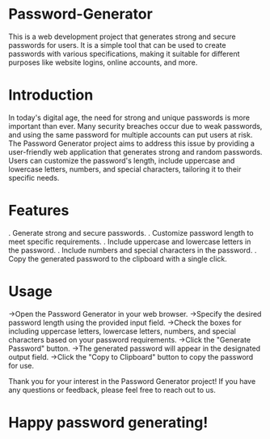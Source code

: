# Password-Generator
This is a web development project that generates strong and secure passwords for users. It is a simple tool that can be used to create passwords with various 
specifications, making it suitable for different purposes like website logins, online accounts, and more.

# Introduction
In today's digital age, the need for strong and unique passwords is more important than ever. Many security breaches occur due to weak passwords, 
and using the same password for multiple accounts can put users at risk.
The Password Generator project aims to address this issue by providing a user-friendly web application that generates strong and random passwords.
Users can customize the password's length, include uppercase and lowercase letters, numbers, and special characters, tailoring it to their specific needs.

# Features
. Generate strong and secure passwords.
. Customize password length to meet specific requirements.
. Include uppercase and lowercase letters in the password.
. Include numbers and special characters in the password.
. Copy the generated password to the clipboard with a single click.

# Usage
->Open the Password Generator in your web browser.
->Specify the desired password length using the provided input field.
->Check the boxes for including uppercase letters, lowercase letters, numbers, and special characters based on your password requirements.
->Click the "Generate Password" button.
->The generated password will appear in the designated output field.
->Click the "Copy to Clipboard" button to copy the password for use.

Thank you for your interest in the Password Generator project! If you have any questions or feedback, please feel free to reach out to us.
# Happy password generating!
